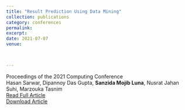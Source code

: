 ```yaml
---
title: "Result Prediction Using Data Mining"
collection: publications
category: conferences
permalink: 
excerpt: 
date: 2021-07-07
venue: 


 
---
```

Proceedings of the 2021 Computing Conference  
Hasan Sarwar, Dipannoy Das Gupta, **Sanzida Mojib Luna**, Nusrat Jahan Suhi, Marzouka Tasnim   
[Read Full Article](https://doi.org/10.1007/978-3-030-80126-7_23)  
[Download Article](https://sanzidamojibluna.github.io/files/result_prediction.pdf)
